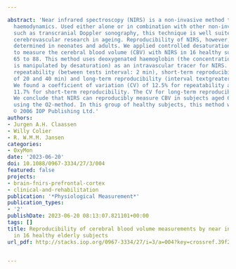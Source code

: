 ---
abstract: 'Near infrared spectroscopy (NIRS) is a non-invasive method to monitor cerebral
  haemodynamics. Used either alone or in combination with other non-invasive methods
  such as transcranial Doppler sonography, this technique is well suited for use in
  cerebrovascular research in ageing. Reproducibility of NIRS, however, has only been
  determined in neonates and adults. We applied controlled desaturation (the O2-method)
  to measure the cerebral blood volume (CBV) with NIRS in 16 healthy subjects aged
  65 to 88. This method uses deoxygenated haemoglobin (the concentration of which
  is manipulated by desaturation) as an intravascular tracer for NIRS. We determined
  repeatability (between tests interval: 2 min), short-term reproducibility (intervals
  of 20 and 40 min) and long-term reproducibility (interval textgreater 2 weeks).
  We found a coefficient of variation (CV) of 12.5% for repeatability and a CV of
  11.7% for short-term reproducibility. The CV for long-term reproducibility was 15%.
  We conclude that NIRS can reproducibly measure CBV in subjects aged 65 and older,
  using the O2-method. In this group of healthy subjects, this method was well tolerated.
  © 2006 IOP Publishing Ltd.'
authors:
- Jurgen A.H. Claassen
- Willy Colier
- R. W.M.M. Jansen
categories:
- OxyMon
date: '2023-06-20'
doi: 10.1088/0967-3334/27/3/004
featured: false
projects:
- brain-fnirs-prefrontal-cortex
- clinical-and-rehabilitation
publication: '*Physiological Measurement*'
publication_types:
- '2'
publishDate: 2023-06-20 08:13:07.821101+00:00
tags: []
title: Reproducibility of cerebral blood volume measurements by near infrared spectroscopy
  in 16 healthy elderly subjects
url_pdf: http://stacks.iop.org/0967-3334/27/i=3/a=004?key=crossref.39f2c1bc2d7d8de55d65b4f2fe2686a8

---
